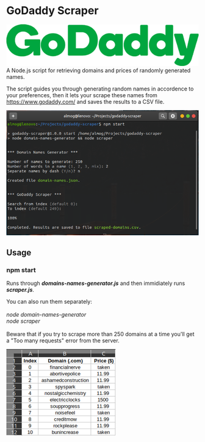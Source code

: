 # GoDaddy Scraper

![Logo](images/godaddy-logo.png)
<br>
A Node.js script for retrieving domains and prices of randomly generated names.

The script guides you through generating random names in accordence to your preferences, then it lets your scrape these names from https://www.godaddy.com/ and saves the results to a CSV file.

![CLI](images/cli.png)

## Usage
### npm start
Runs through <b><i>domains-names-generator.js</i></b> and then immidiately runs <b><i>scraper.js</i></b>.

You can also run them separately: 
<br>
<br>
<i>node domain-names-generator</i>
<br>
<i>node scraper</i>
<br>
<br>
Beware that if you try to scrape more than 250 domains at a time you'll get a "Too many requests" error from the server.

![Results](images/results.png)